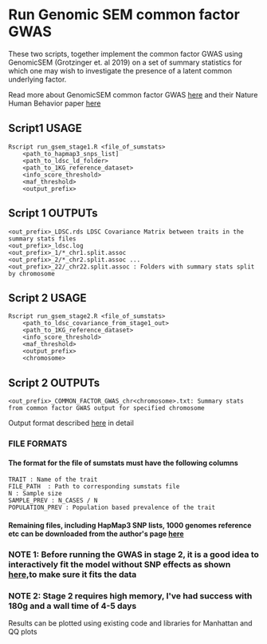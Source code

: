 # Run Genomic SEM common factor GWAS

These two scripts, together implement the common factor GWAS using GenomicSEM (Grotzinger et. al 2019) on a set of summary statistics for which one may wish to investigate the presence of a latent common underlying factor.

Read more about GenomicSEM common factor GWAS [here](https://github.com/GenomicSEM/GenomicSEM/wiki/4.-Common-Factor-GWAS) and their Nature Human Behavior paper [here](https://www.nature.com/articles/s41562-019-0566-x)

## Script1 USAGE

    Rscript run_gsem_stage1.R <file_of_sumstats>
        <path_to_hapmap3_snps_list]
        <path_to_ldsc_ld_folder> 
        <path_to_1KG_reference_dataset> 
        <info_score_threshold> 
        <maf_threshold> 
        <output_prefix>

## Script 1 OUTPUTs

    <out_prefix>_LDSC.rds LDSC Covariance Matrix between traits in the summary stats files
    <out_prefix>_ldsc.log 
    <out_prefix>_1/*_chr1.split.assoc 
    <out_prefix>_2/*_chr2.split.assoc ... 
    <out_prefix>_22/_chr22.split.assoc : Folders with summary stats split by chromosome

## Script 2 USAGE

    Rscript run_gsem_stage2.R <file_of_sumstats>
        <path_to_ldsc_covariance_from_stage1_out>
        <path_to_1KG_reference_dataset> 
        <info_score_threshold> 
        <maf_threshold> 
        <output_prefix>
        <chromosome>

## Script 2 OUTPUTs

    <out_prefix>_COMMON_FACTOR_GWAS_chr<chromosome>.txt: Summary stats from common factor GWAS output for specified chromosome

 Output format described [here](https://github.com/GenomicSEM/GenomicSEM/wiki/4.-Common-Factor-GWAS) in detail

### FILE FORMATS

#### The format for the file of sumstats must have the following columns

    TRAIT : Name of the trait
    FILE_PATH  : Path to corresponding sumstats file
    N : Sample size
    SAMPLE_PREV : N_CASES / N
    POPULATION_PREV : Population based prevalence of the trait

#### Remaining files, including HapMap3 SNP lists, 1000 genomes reference etc can be downloaded from the author's page [here](https://utexas.box.com/s/vkd36n197m8klbaio3yzoxsee6sxo11v)

### NOTE 1: Before running the GWAS in stage 2, it is a good idea to interactively fit the model without SNP effects as shown [here,](https://github.com/GenomicSEM/GenomicSEM/wiki/3.-Models-without-Individual-SNP-effects)to make sure it fits the data

### NOTE 2: Stage 2 requires high memory, I've had success with 180g and a wall time of 4-5 days

Results can be plotted using existing code and libraries for Manhattan and QQ plots
